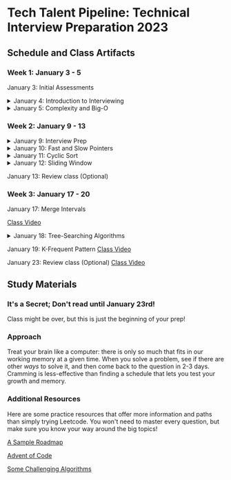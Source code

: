 # Tech Talent Pipeline: Technical Interview Preparation 2023

## Schedule and Class Artifacts
### Week 1: January 3 - 5

January 3: Initial Assessments
<details><summary>January 4: Introduction to Interviewing</summary>

  [Class Slides](https://docs.google.com/presentation/d/1mRM71LcEYweBRatGRfUejm9U1F9Qz0o_wkMOM_ijDB8/edit?usp=share_link)

  [Class Video](https://drive.google.com/file/d/1lPmzb0Vch9PlJelp4dV5RPVMk2BNs68f/view?usp=sharing)
  
  [Interview Demo Code](https://gist.github.com/davidlawrencer/8e66b3b4431998d7f3ef4ba6c5d82c80)

</details>
<details><summary>January 5: Complexity and Big-O</summary>

  [Class Slides](https://docs.google.com/presentation/d/1j-0obqOE2mPE8utJ9zqyFptj1KyGFIsg9gDnt7pvtbg/edit?usp=share_link)
  
  [Class Video](https://drive.google.com/drive/folders/1DK5Y61jgS9kaw12ald2CSz4pEcUG8tMD?usp=share_link)
 
  [Sample Big-O Analysis](https://gist.github.com/davidlawrencer/aadddd79213aed8a6da6b96d5a7e9c44)
  
  [Big-O Cheatsheet](bigocheatsheet.com)

</details>


### Week 2: January 9 - 13

<details><summary>January 9: Interview Prep</summary>

  [Class Video](https://drive.google.com/drive/folders/1DK5Y61jgS9kaw12ald2CSz4pEcUG8tMD?usp=share_link)

</details>
<details><summary>January 10: Fast and Slow Pointers</summary>

  [Class Video](https://drive.google.com/file/d/1B7BhEqEYofFGU_hP94_bWyzbHncZhBRr/view?usp=share_link)
  [Office Hour](https://drive.google.com/file/d/1KkZiX0wDMsX8gn3ew2v6JvW620RNDbSY/view?usp=share_link)

</details>
<details><summary>January 11: Cyclic Sort</summary>
  
  [Class Slides](https://docs.google.com/presentation/d/1RcvB-xrriaDVY_LZRYVCW1NlF1Q91GoZr65Vh16b784/edit?usp=share_link)
 
  [Class Video part I](https://drive.google.com/file/d/1-5SKLBj16NmetUq_RWBVmgtWaczHLMbt/view?usp=share_link)
  [Class Video part II](https://drive.google.com/file/d/1-SjqZo1BucwKm7oVPiUGYAKLw06_9zkk/view?usp=share_link)
  
  [Big-O Practice](https://gist.github.com/davidlawrencer/246bfa203d62c269c11ec20438b74785)
  
  [Cyclic Sort: Diagrammed and Solved!](https://excalidraw.com/#room=e8ffe559a5f1a597b2f0,JdtSie5uKzy2E9W6fT0UBQ)
  
</details>
<details><summary>January 12: Sliding Window</summary>
  
  [Class Slides](https://docs.google.com/presentation/d/1yhaLydk3ABkNxxhAmh4IL3-auLXa0_cN0ynDeisfaSg/edit?usp=share_link)
  
  [Class Video Part I](https://drive.google.com/file/d/1BKEnu4vF9dyyum_qDOXdPLHd0YO698Nq/view?usp=share_link)
  [Class Video Part II](https://drive.google.com/file/d/1RTW6do1kAhp58H-tD_NpIrzJUqIepnO1/view?usp=share_link)
  
  [Sliding Window: Diagrammed and Solved!](https://excalidraw.com/#room=ca37176227aca813fba9,TzolLU9s1FBYs4NCD3VB_A)
  
</details>

January 13: Review class (Optional)

### Week 3: January 17 - 20

January 17: Merge Intervals

[Class Video](https://drive.google.com/file/d/11iWvihaxCONn2xqCMDb2XmDuyu72Gvvx/view?usp=sharing)

<details><summary>January 18: Tree-Searching Algorithms</summary>

[Class Code](https://replit.com/@davidlrifkin/WoodenUsefulMethods#index.js)
[Class Video](https://drive.google.com/file/d/1vGVB_NdvvF3hVuEv0CkxC75ZO_oqSDpN/view?usp=sharing)

</details>

January 19: K-Frequent Pattern
  [Class Video](https://drive.google.com/file/d/1MD7ytlodXkRFdV5iCdg7lGr413WG5xkA/view?usp=share_link)

January 23: Review class (Optional)
  [Class Video](https://drive.google.com/file/d/1IE9jxKJ04Ro-K3OMfPk4eKouPWIA7nOt/view?usp=share_link)

## Study Materials

### It's a Secret; Don't read until January 23rd!

Class might be over, but this is just the beginning of your prep!

### Approach

Treat your brain like a computer: there is only so much that fits in our working memory at a given time. When you solve a problem, see if there are other *ways* to solve it, and then come back to the question in 2-3 days. Cramming is less-effective than finding a schedule that lets you test your growth and memory.

### Additional Resources

Here are some practice resources that offer more information and paths than simply trying Leetcode. You won't need to master every question, but make sure you know your way around the big topics!

[A Sample Roadmap](https://neetcode.io/roadmap)

[Advent of Code](https://adventofcode.com/)

[Some Challenging Algorithms](https://austinhenley.com/blog/challengingalgorithms.html)
